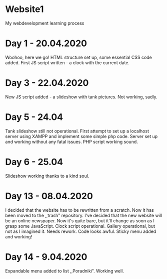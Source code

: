 # Website1
My webdevelopment learning process

# Day 1 - 20.04.2020
Woohoo, here we go!
HTML structure set up, some essential CSS code added. First JS script written - a clock with the current date.

# Day 3 - 22.04.2020
New JS script added - a slideshow with tank pictures. Not working, sadly.

# Day 5 - 24.04
Tank slideshow still not operational. First attempt to set up a localhost server using XAMPP and implement some simple php code.
Server set up and working without any fatal issues. PHP script working sound.

# Day 6 - 25.04
Slideshow working thanks to a kind soul. 

# Day 13  - 08.04.2020
I decided that the website has to be rewritten from a scratch. Now it has been moved to the ,,trash" repository.
I've decided that the new website will be an online newspaper. Now it's quite bare, but it'll change as soon as I grasp some JavaScript. 
  Clock script operational.
  Gallery operational, but not as I imagined it. Needs rework.
  Code looks awful.
  Sticky menu added and working!
  
  # Day 14 - 9.04.2020
  Expandable menu added to list ,,Poradniki". Working well.


